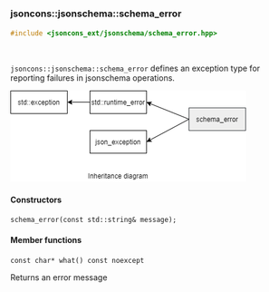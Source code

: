 ### jsoncons::jsonschema::schema_error

```cpp
#include <jsoncons_ext/jsonschema/schema_error.hpp>
```

<br>

`jsoncons::jsonschema::schema_error` defines an exception type for reporting failures in jsonschema operations.

![schema_error](diagrams/schema_error.png)

#### Constructors

    schema_error(const std::string& message);

#### Member functions

    const char* what() const noexcept
Returns an error message


